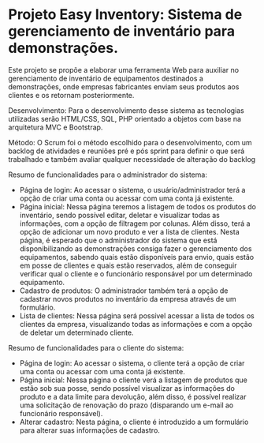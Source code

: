 # Projeto Easy Inventory: Sistema de gerenciamento de inventário para demonstrações.
Este projeto se propõe a elaborar uma ferramenta Web para auxiliar no gerenciamento de inventário de equipamentos destinados a demonstrações, onde empresas fabricantes enviam seus produtos aos clientes e os retornam posteriormente.

Desenvolvimento:
Para o desenvolvimento desse sistema as tecnologias utilizadas serão HTML/CSS, SQL, PHP  orientado a objetos com base na arquitetura MVC e Bootstrap.

Método:
O Scrum foi o método escolhido para o desenvolvimento, com um backlog de atividades e reuniões pré e pós sprint para definir o que será trabalhado e também avaliar qualquer necessidade de alteração do backlog

Resumo de funcionalidades para o administrador do sistema:
- Página de login: Ao acessar o sistema, o usuário/administrador terá a opção de criar uma conta ou acessar com uma conta já existente.
- Página inicial: Nessa página teremos a listagem de todos os produtos do inventário,  sendo possível editar, deletar e visualizar todas as informações, com a opção de filtragem por  colunas. Além disso, terá a opção de adicionar um novo produto e ver a lista de clientes. Nesta  página, é esperado que o administrador do sistema que está disponibilizando as demonstrações consiga fazer o gerenciamento dos equipamentos, sabendo quais estão disponíveis para envio, quais estão em posse de clientes e quais estão reservados, além de conseguir verificar qual o cliente e o funcionário responsável por um determinado equipamento.
- Cadastro de produtos: O administrador também terá a opção de cadastrar novos produtos no inventário da empresa através de um formulário.
- Lista de clientes: Nessa página será possível acessar a lista de todos os clientes da empresa, visualizando todas as informações e com a opção de deletar um determinado cliente.

Resumo de funcionalidades para o cliente do sistema:
- Página de login: Ao acessar o sistema, o cliente terá a opção de criar uma conta ou acessar com uma conta já existente.
- Página inicial: Nessa página o cliente verá a listagem de produtos que estão sob sua posse, sendo  possível visualizar as informações do produto e a data limite para devolução, além disso, é  possível realizar uma solicitação de renovação do prazo (disparando um e-mail ao funcionário responsável). 
- Alterar cadastro: Nesta página, o cliente é introduzido a um formulário para  alterar suas informações de cadastro. 
